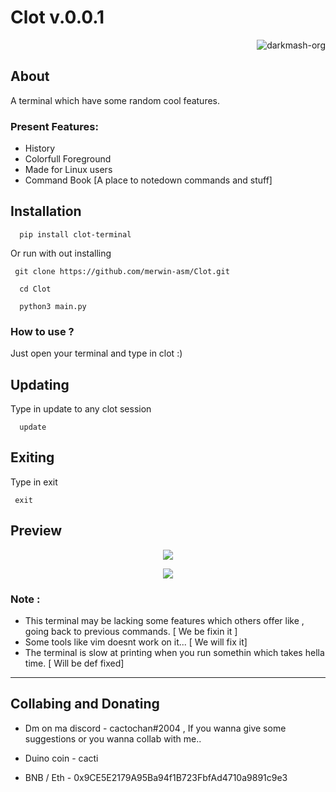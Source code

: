# Clot v.0.0.1

<p align="right"> <img src="https://komarev.com/ghpvc/?username=merwin-asm-clot&label=Project%20views&color=0e75b6&style=flat" alt="darkmash-org" /> </p>

## About
A terminal which have some random cool features.

### Present Features:

 - History
 - Colorfull Foreground
 - Made for Linux users
 - Command Book \[A place to notedown commands and stuff]

## Installation

```
  pip install clot-terminal
```

Or run with out installing

```
 git clone https://github.com/merwin-asm/Clot.git
```

```    
  cd Clot
```

```
  python3 main.py
```

### How to use ?

Just open your terminal and type in clot :)

## Updating

Type in update to any clot session

```
  update
```

## Exiting

Type in exit

``` 
 exit
```

## Preview
<p align="center">
<img src="https://cdn.discordapp.com/attachments/944526624282525746/1090286376265724005/image.png">
</p>

<p align="center">
<img src="https://cdn.discordapp.com/attachments/951417646191083551/1090291584207159366/image.png">
</p>

### Note :
  - This terminal may be lacking some features which others offer like , going back to previous commands. \[ We be fixin it ]
  - Some tools like vim doesnt work on it... \[ We will fix it]
  - The terminal is slow at printing when you run somethin which takes hella time. \[ Will be def fixed]
  
<hr>

## Collabing and Donating

- Dm on ma discord - cactochan#2004 , If you wanna give some suggestions or you wanna collab with me..

- Duino coin - cacti

- BNB / Eth - 0x9CE5E2179A95Ba94f1B723FbfAd4710a9891c9e3
